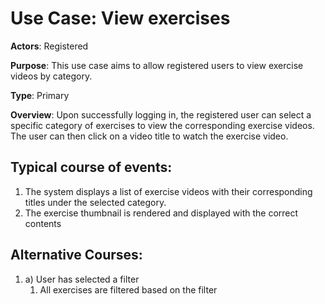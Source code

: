 # Use Case: View exercises

**Actors**: Registered

**Purpose**: This use case aims to allow registered users to view exercise videos by category.

**Type**: Primary

**Overview**: Upon successfully logging in, the registered user can select a specific category of exercises to view the corresponding exercise videos. The user can then click on a video title to watch the exercise video.

## Typical course of events:

1. The system displays a list of exercise videos with their corresponding titles under the selected category.
2. The exercise thumbnail is rendered and displayed with the correct contents

## Alternative Courses:

1. a) User has selected a filter
   1. All exercises are filtered based on the filter

<div style="page-break-after: always;"></div>

